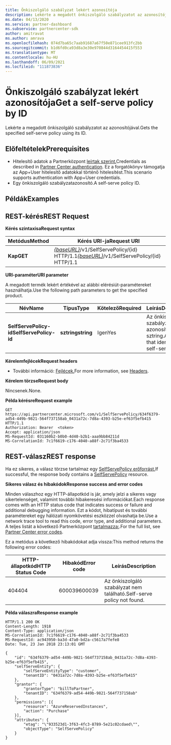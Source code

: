 ```yaml
---
title: Önkiszolgáló szabályzat lekért azonosítója
description: Lekérte a megadott önkiszolgáló szabályzatot az azonosítójával.
ms.date: 04/13/2020
ms.service: partner-dashboard
ms.subservice: partnercenter-sdk
author: amitravat
ms.author: amrava
ms.openlocfilehash: 074d7ba65c7aab91687a67f50e871cee913fc2bb
ms.sourcegitcommit: b1d6fd0ca93d8a3e30e970844d3164454415f553
ms.translationtype: MT
ms.contentlocale: hu-HU
ms.lasthandoff: 06/09/2021
ms.locfileid: "111873836"
---
```

# <a name="get-a-self-serve-policy-by-id"></a><span data-ttu-id="9a769-103">Önkiszolgáló szabályzat lekért azonosítója</span><span class="sxs-lookup"><span data-stu-id="9a769-103">Get a self-serve policy by ID</span></span>

<span data-ttu-id="9a769-104">Lekérte a megadott önkiszolgáló szabályzatot az azonosítójával.</span><span class="sxs-lookup"><span data-stu-id="9a769-104">Gets the specified self-serve policy using its ID.</span></span>

## <a name="prerequisites"></a><span data-ttu-id="9a769-105">Előfeltételek</span><span class="sxs-lookup"><span data-stu-id="9a769-105">Prerequisites</span></span>

- <span data-ttu-id="9a769-106">Hitelesítő adatok a Partnerközpont [leírtak szerint.](partner-center-authentication.md)</span><span class="sxs-lookup"><span data-stu-id="9a769-106">Credentials as described in [Partner Center authentication](partner-center-authentication.md).</span></span> <span data-ttu-id="9a769-107">Ez a forgatókönyv támogatja az App+User hitelesítő adatokkal történő hitelesítést.</span><span class="sxs-lookup"><span data-stu-id="9a769-107">This scenario supports authentication with App+User credentials.</span></span>
- <span data-ttu-id="9a769-108">Egy önkiszolgáló szabályzatazonosító.</span><span class="sxs-lookup"><span data-stu-id="9a769-108">A self-serve policy ID.</span></span>

## <a name="examples"></a><span data-ttu-id="9a769-109">Példák</span><span class="sxs-lookup"><span data-stu-id="9a769-109">Examples</span></span>


## <a name="span-idrest_requestspan-idrest_requestspan-idrest_requestrest-request"></a><span data-ttu-id="9a769-110"><span id="REST_Request"/><span id="rest_request"/><span id="REST_REQUEST"/>REST-kérés</span><span class="sxs-lookup"><span data-stu-id="9a769-110"><span id="REST_Request"/><span id="rest_request"/><span id="REST_REQUEST"/>REST Request</span></span>

<span data-ttu-id="9a769-111">**Kérés szintaxisa**</span><span class="sxs-lookup"><span data-stu-id="9a769-111">**Request syntax**</span></span>

| <span data-ttu-id="9a769-112">Metódus</span><span class="sxs-lookup"><span data-stu-id="9a769-112">Method</span></span>  | <span data-ttu-id="9a769-113">Kérés URI-ja</span><span class="sxs-lookup"><span data-stu-id="9a769-113">Request URI</span></span>                                                                   |
|---------|-------------------------------------------------------------------------------|
| <span data-ttu-id="9a769-114">**Kap**</span><span class="sxs-lookup"><span data-stu-id="9a769-114">**GET**</span></span> | <span data-ttu-id="9a769-115">[*{baseURL}*](partner-center-rest-urls.md)/v1/SelfServePolicy/{id} HTTP/1.1</span><span class="sxs-lookup"><span data-stu-id="9a769-115">[*{baseURL}*](partner-center-rest-urls.md)/v1/SelfServePolicy/{id} HTTP/1.1</span></span> |

<span data-ttu-id="9a769-116">**URI-paraméter**</span><span class="sxs-lookup"><span data-stu-id="9a769-116">**URI parameter**</span></span>

<span data-ttu-id="9a769-117">A megadott termék lekért értékével az alábbi elérésiút-paramétereket használhatja.</span><span class="sxs-lookup"><span data-stu-id="9a769-117">Use the following path parameters to get the specified product.</span></span>

| <span data-ttu-id="9a769-118">Név</span><span class="sxs-lookup"><span data-stu-id="9a769-118">Name</span></span>                       | <span data-ttu-id="9a769-119">Típus</span><span class="sxs-lookup"><span data-stu-id="9a769-119">Type</span></span>         | <span data-ttu-id="9a769-120">Kötelező</span><span class="sxs-lookup"><span data-stu-id="9a769-120">Required</span></span> | <span data-ttu-id="9a769-121">Leírás</span><span class="sxs-lookup"><span data-stu-id="9a769-121">Description</span></span>                                                     |
|----------------------------|--------------|----------|-----------------------------------------------------------------|
| <span data-ttu-id="9a769-122">**SelfServePolicy-id**</span><span class="sxs-lookup"><span data-stu-id="9a769-122">**SelfServePolicy-id**</span></span>     | <span data-ttu-id="9a769-123">**sztring**</span><span class="sxs-lookup"><span data-stu-id="9a769-123">**string**</span></span>   | <span data-ttu-id="9a769-124">Igen</span><span class="sxs-lookup"><span data-stu-id="9a769-124">Yes</span></span>      | <span data-ttu-id="9a769-125">Az önkiszolgáló szabályzatot azonosító sztring.</span><span class="sxs-lookup"><span data-stu-id="9a769-125">A string that identifies the self-serve policy.</span></span>                 |

<span data-ttu-id="9a769-126">**Kérelemfejlécek**</span><span class="sxs-lookup"><span data-stu-id="9a769-126">**Request headers**</span></span>

- <span data-ttu-id="9a769-127">További információ: [Fejlécek.](headers.md)</span><span class="sxs-lookup"><span data-stu-id="9a769-127">For more information, see [Headers](headers.md).</span></span>

<span data-ttu-id="9a769-128">**Kérelem törzse**</span><span class="sxs-lookup"><span data-stu-id="9a769-128">**Request body**</span></span>

<span data-ttu-id="9a769-129">Nincsenek.</span><span class="sxs-lookup"><span data-stu-id="9a769-129">None.</span></span>

<span data-ttu-id="9a769-130">**Példa kérésre**</span><span class="sxs-lookup"><span data-stu-id="9a769-130">**Request example**</span></span>

```http
GET https://api.partnercenter.microsoft.com/v1/SelfServePolicy/634f6379-ad54-449b-9821-564f737158ab_0431a72c-7d8a-4393-b25e-ef63f5efb415 HTTP/1.1
Authorization: Bearer  <token>
Accept: application/json
MS-RequestId: 031160b2-b0b0-4d40-b2b1-aaa9bb84211d
MS-CorrelationId: 7c1f6619-c176-4040-a88f-2c71f3ba4533
```

## <a name="rest-response"></a><span data-ttu-id="9a769-131">REST-válasz</span><span class="sxs-lookup"><span data-stu-id="9a769-131">REST response</span></span>

<span data-ttu-id="9a769-132">Ha ez sikeres, a válasz törzse tartalmaz egy [SelfServePolicy erőforrást.](self-serve-policy-resources.md#selfservepolicy)</span><span class="sxs-lookup"><span data-stu-id="9a769-132">If successful, the response body contains a [SelfServePolicy](self-serve-policy-resources.md#selfservepolicy) resource.</span></span>

<span data-ttu-id="9a769-133">**Sikeres válasz és hibakódok**</span><span class="sxs-lookup"><span data-stu-id="9a769-133">**Response success and error codes**</span></span>

<span data-ttu-id="9a769-134">Minden válaszhoz egy HTTP-állapotkód is jár, amely jelzi a sikeres vagy sikertelenséget, valamint további hibakeresési információkat.</span><span class="sxs-lookup"><span data-stu-id="9a769-134">Each response comes with an HTTP status code that indicates success or failure and additional debugging information.</span></span> <span data-ttu-id="9a769-135">Ezt a kódot, hibatípust és további paramétereket egy hálózati nyomkövetési eszközzel olvashatja be.</span><span class="sxs-lookup"><span data-stu-id="9a769-135">Use a network trace tool to read this code, error type, and additional parameters.</span></span> <span data-ttu-id="9a769-136">A teljes listát a következő Partnerközpont [tartalmazza:](error-codes.md).</span><span class="sxs-lookup"><span data-stu-id="9a769-136">For the full list, see [Partner Center error codes](error-codes.md).</span></span>

<span data-ttu-id="9a769-137">Ez a metódus a következő hibakódokat adja vissza:</span><span class="sxs-lookup"><span data-stu-id="9a769-137">This method returns the following error codes:</span></span>

| <span data-ttu-id="9a769-138">HTTP-állapotkód</span><span class="sxs-lookup"><span data-stu-id="9a769-138">HTTP Status Code</span></span>     | <span data-ttu-id="9a769-139">Hibakód</span><span class="sxs-lookup"><span data-stu-id="9a769-139">Error code</span></span>   | <span data-ttu-id="9a769-140">Leírás</span><span class="sxs-lookup"><span data-stu-id="9a769-140">Description</span></span>                                                                |
|----------------------|--------------|----------------------------------------------------------------------------|
| <span data-ttu-id="9a769-141">404</span><span class="sxs-lookup"><span data-stu-id="9a769-141">404</span></span>                  | <span data-ttu-id="9a769-142">600039</span><span class="sxs-lookup"><span data-stu-id="9a769-142">600039</span></span>       | <span data-ttu-id="9a769-143">Az önkiszolgáló szabályzat nem található.</span><span class="sxs-lookup"><span data-stu-id="9a769-143">Self-serve policy not found.</span></span>                                                     |

<span data-ttu-id="9a769-144">**Példa válaszra**</span><span class="sxs-lookup"><span data-stu-id="9a769-144">**Response example**</span></span>

```http
HTTP/1.1 200 OK
Content-Length: 1918
Content-Type: application/json
MS-CorrelationId: 7c1f6619-c176-4040-a88f-2c71f3ba4533
MS-RequestId: ac943950-ba3d-47a0-bd2a-c5617a7fefe8
Date: Tue, 23 Jan 2018 23:13:01 GMT

{
    "id": "634f6379-ad54-449b-9821-564f737158ab_0431a72c-7d8a-4393-b25e-ef63f5efb415",
    "selfServeEntity": {
        "selfServeEntityType": "customer",
        "tenantID": "0431a72c-7d8a-4393-b25e-ef63f5efb415"
    },
    "grantor": {
        "grantorType": "billToPartner",
        "tenantID": "634f6379-ad54-449b-9821-564f737158ab"
    },
    "permissions": [{
        "resource": "AzureReservedInstances",
        "action": "Purchase"
    }],
    "attributes": {
        "etag": "\"933523d1-3f63-4fc3-8789-5e21c02cdaed\"",
        "objectType": "SelfServePolicy"
    }
}
```